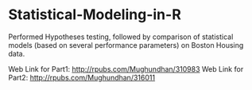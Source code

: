 # Statistical-Modeling-in-R
Performed Hypotheses testing, followed by comparison of statistical models (based on several performance parameters) on Boston Housing data. 

Web Link for Part1: http://rpubs.com/Mughundhan/310983
Web Link for Part2: http://rpubs.com/Mughundhan/316011
